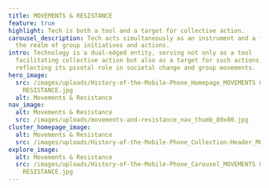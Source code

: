 ```yaml
---
title: MOVEMENTS & RESISTANCE
feature: true
highlight: Tech is both a tool and a target for collective action.
carousel_description: Tech acts simultaneously as an instrument and a focus in
  the realm of group initiatives and actions.
intro: Technology is a dual-edged entity, serving not only as a tool
  facilitating collective action but also as a target for such actions,
  reflecting its pivotal role in societal change and group movements.
hero_image:
  src: /images/uploads/History-of-the-Mobile-Phone_Homepage_MOVEMENTS &
    RESISTANCE.jpg
  alt: Movements & Resistance
nav_image:
  alt: Movements & Resistance
  src: /images/uploads/movements-and-resistance_nav_thumb_80x80.jpg
cluster_homepage_image:
  alt: Movements & Resistance
  src: /images/uploads/History-of-the-Mobile-Phone_Collection-Header_MOVEMENTS-&-RESISTANCE.png
explore_image:
  alt: Movements & Resistance
  src: /images/uploads/History-of-the-Mobile-Phone_Carousel_MOVEMENTS &
    RESISTANCE.jpg
---
```

